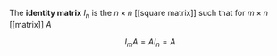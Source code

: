 The **identity matrix** $I_n$ is the $n\times n$ [[square matrix]] such that for $m \times n$ [[matrix]] $A$

$$
I_m A = A I_n = A
$$